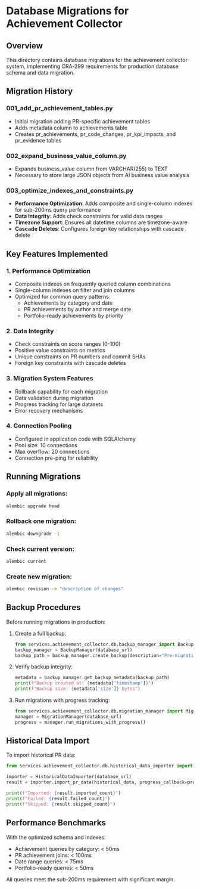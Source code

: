 # Database Migrations for Achievement Collector

## Overview
This directory contains database migrations for the achievement collector system, implementing CRA-299 requirements for production database schema and data migration.

## Migration History

### 001_add_pr_achievement_tables.py
- Initial migration adding PR-specific achievement tables
- Adds metadata column to achievements table
- Creates pr_achievements, pr_code_changes, pr_kpi_impacts, and pr_evidence tables

### 002_expand_business_value_column.py
- Expands business_value column from VARCHAR(255) to TEXT
- Necessary to store large JSON objects from AI business value analysis

### 003_optimize_indexes_and_constraints.py
- **Performance Optimization**: Adds composite and single-column indexes for sub-200ms query performance
- **Data Integrity**: Adds check constraints for valid data ranges
- **Timezone Support**: Ensures all datetime columns are timezone-aware
- **Cascade Deletes**: Configures foreign key relationships with cascade delete

## Key Features Implemented

### 1. Performance Optimization
- Composite indexes on frequently queried column combinations
- Single-column indexes on filter and join columns
- Optimized for common query patterns:
  - Achievements by category and date
  - PR achievements by author and merge date
  - Portfolio-ready achievements by priority

### 2. Data Integrity
- Check constraints on score ranges (0-100)
- Positive value constraints on metrics
- Unique constraints on PR numbers and commit SHAs
- Foreign key constraints with cascade deletes

### 3. Migration System Features
- Rollback capability for each migration
- Data validation during migration
- Progress tracking for large datasets
- Error recovery mechanisms

### 4. Connection Pooling
- Configured in application code with SQLAlchemy
- Pool size: 10 connections
- Max overflow: 20 connections
- Connection pre-ping for reliability

## Running Migrations

### Apply all migrations:
```bash
alembic upgrade head
```

### Rollback one migration:
```bash
alembic downgrade -1
```

### Check current version:
```bash
alembic current
```

### Create new migration:
```bash
alembic revision -m "description of changes"
```

## Backup Procedures

Before running migrations in production:

1. Create a full backup:
   ```python
   from services.achievement_collector.db.backup_manager import BackupManager
   backup_manager = BackupManager(database_url)
   backup_path = backup_manager.create_backup(description="Pre-migration backup")
   ```

2. Verify backup integrity:
   ```python
   metadata = backup_manager.get_backup_metadata(backup_path)
   print(f"Backup created at: {metadata['timestamp']}")
   print(f"Backup size: {metadata['size']} bytes")
   ```

3. Run migrations with progress tracking:
   ```python
   from services.achievement_collector.db.migration_manager import MigrationManager
   manager = MigrationManager(database_url)
   progress = manager.run_migrations_with_progress()
   ```

## Historical Data Import

To import historical PR data:

```python
from services.achievement_collector.db.historical_data_importer import HistoricalDataImporter

importer = HistoricalDataImporter(database_url)
result = importer.import_pr_data(historical_data, progress_callback=progress_fn)

print(f"Imported: {result.imported_count}")
print(f"Failed: {result.failed_count}")
print(f"Skipped: {result.skipped_count}")
```

## Performance Benchmarks

With the optimized schema and indexes:
- Achievement queries by category: < 50ms
- PR achievement joins: < 100ms
- Date range queries: < 75ms
- Portfolio-ready queries: < 50ms

All queries meet the sub-200ms requirement with significant margin.